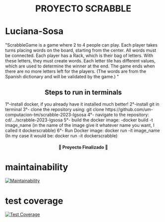 <h1 align="center"> PROYECTO SCRABBLE </h1>

# Luciana-Sosa

"ScrabbleGame is a game where 2 to 4 people can play. Each player takes turns placing words on the board, starting from the center. All words must be connected. Each player has a Rack, which is their bag of letters. With these letters, they must create words. Each letter tile has different values, which are used to determine the winner at the end. The game ends when there are no more letters left for the players. (The words are from the Spanish dictionary and will be validated by the game.) "

<h2 align="center"> Steps to run in terminals </h2>
1°-install docker, if you already have it installed much better!
2°-install git in terminal
3°- clone the repository using: git clone https://github.com/um-computacion-tm/scrabble-2023-lgsosa
4°- navigate to the repository: cd/.../scrabble-2023-lgsosa
5°- build the docker image: -docker build -t image_name (in the name of the image give it whatever name you want, I called it dockerscrabble)
6°- Run Docker image: docker run -it image_name (In my case it would be: docker run -it dockerscrabble)

<h4 align="center">
                🏁 Proyecto Finalizado 🏁

# maintainability
[![Maintainability](https://api.codeclimate.com/v1/badges/501cec3723d1db83d4e8/maintainability)](https://codeclimate.com/github/um-computacion-tm/scrabble-2023-lgsosa/maintainability)

# test coverage
[![Test Coverage](https://api.codeclimate.com/v1/badges/42bb4f6e2a7cece8f898/test_coverage)](https://codeclimate.com/github/um-computacion-tm/scrabble-2023-lgsosa/test_coverage)
